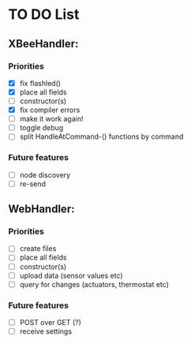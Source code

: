 # TO DO List

## XBeeHandler:

### Priorities
- [x] fix flashled()
- [x] place all fields
- [ ] constructor(s)
- [x] fix compiler errors
- [ ] make it work again!
- [ ] toggle debug
- [ ] split HandleAtCommand-() functions by command

### Future features
- [ ] node discovery
- [ ] re-send

## WebHandler:

### Priorities
- [ ] create files
- [ ] place all fields
- [ ] constructor(s)
- [ ] upload data (sensor values etc)
- [ ] query for changes (actuators, thermostat etc)

### Future features
- [ ] POST over GET (?)
- [ ] receive settings
